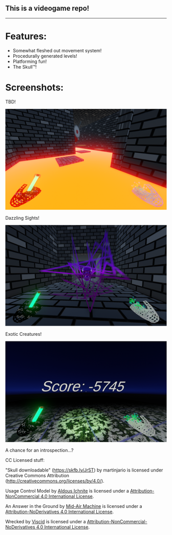 ## This is a videogame repo!

---

# Features:

- Somewhat fleshed out movement system!
- Procedurally generated levels!
- Platforming fun!
- The Skull™️!

# Screenshots:

TBD!

![Dazzling Sights](DocsScreens/3.png)

Dazzling Sights!

![Dazzling Sights](DocsScreens/2.png)

Exotic Creatures!

![Dazzling Sights](DocsScreens/1.png)

A chance for an introspection...?

CC Licensed stuff:

"Skull downloadable" (https://skfb.ly/JrST) by martinjario is licensed under Creative Commons Attribution (http://creativecommons.org/licenses/by/4.0/).

Usage Control Model by [Aldous Ichnite](https://freemusicarchive.org/music/aldous-ichnite/contact) is licensed under a [Attribution-NonCommercial 4.0 International License](https://creativecommons.org/licenses/by-nc/4.0).

An Answer in the Ground by [Mid-Air Machine](https://freemusicarchive.org/music/Ask%20Again/contact) is licensed under a [Attribution-NoDerivatives 4.0 International License](https://creativecommons.org/licenses/by-nd/4.0). 

Wrecked by [Viscid](https://freemusicarchive.org/music/viscid/contact) is licensed under a [Attribution-NonCommercial-NoDerivatives 4.0 International License](https://creativecommons.org/licenses/by-nc-nd/4.0/). 